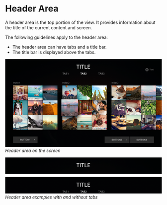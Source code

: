 # Header Area

A header area is the top portion of the view. It provides information about the title of the current content and screen.

The following guidelines apply to the header area:

-   The header area can have tabs and a title bar.
-   The title bar is displayed above the tabs.



![header](media/pt_08_footer_area_re-850x478.png)<br>
*Header area on the screen*



![header with tabs](media/pt_06_header_with_tabs_re-850x195.png)<br>
*Header area examples with and without tabs*
